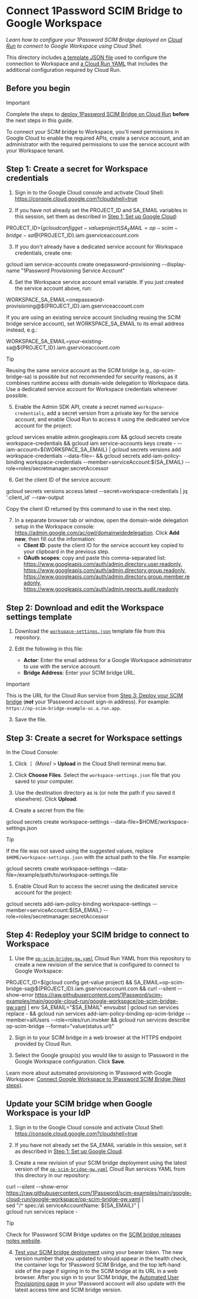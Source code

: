 # Connect 1Password SCIM Bridge to Google Workspace
_Learn how to configure your 1Password SCIM Bridge deployed on [Cloud Run](https://cloud.google.com/run/docs/overview/what-is-cloud-run) to connect to Google Workspace using Cloud Shell._

This directory includes [a template JSON file](./workspace-settings.json) used to configure the connection to Workspace and [a Cloud Run YAML](./op-scim-bridge-gw.yaml) that includes the additional configuration required by Cloud Run.

## Before you begin

> [!IMPORTANT]
> Complete the steps to [deploy 1Password SCIM Bridge on Cloud Run](../README.md) **before** the next steps in this guide.

To connect your SCIM bridge to Workspace, you'll need permissions in Google Cloud to enable the required APIs, create a service account, and an administrator with the required permissions to use the service account with your Workspace tenant.

## Step 1: Create a secret for Workspace credentials

1. Sign in to the Google Cloud console and activate Cloud Shell: <https://console.cloud.google.com?cloudshell=true>

2. If you have not already set the PROJECT_ID and SA_EMAIL variables in this session, set them as described in [Step 1: Set up Google Cloud](../README.md#step-1-set-up-google-cloud):

PROJECT_ID=$(gcloud config get-value project)
SA_EMAIL=op-scim-bridge-sa@${PROJECT_ID}.iam.gserviceaccount.com

3. If you don't already have a dedicated service account for Workspace credentials, create one:

gcloud iam service-accounts create onepassword-provisioning --display-name "1Password Provisioning Service Account"

4. Set the Workspace service account email variable. If you just created the service account above, run:

WORKSPACE_SA_EMAIL=onepassword-provisioning@${PROJECT_ID}.iam.gserviceaccount.com

If you are using an existing service account (including reusing the SCIM bridge service account), set WORKSPACE_SA_EMAIL to its email address instead, e.g.:

WORKSPACE_SA_EMAIL=your-existing-sa@${PROJECT_ID}.iam.gserviceaccount.com

> [!TIP]
> Reusing the same service account as the SCIM bridge (e.g., op-scim-bridge-sa) is possible but not recommended for security reasons, as it combines runtime access with domain-wide delegation to Workspace data. Use a dedicated service account for Workspace credentials whenever possible.

5. Enable the Admin SDK API, create a secret named `workspace-credentials`, add a secret version from a private key for the service account, and enable Cloud Run to access it using the dedicated service account for the project:

gcloud services enable admin.googleapis.com &&
gcloud secrets create workspace-credentials &&
gcloud iam service-accounts keys create - --iam-account=${WORKSPACE_SA_EMAIL} | gcloud secrets versions add workspace-credentials --data-file=- &&
gcloud secrets add-iam-policy-binding workspace-credentials --member=serviceAccount:${SA_EMAIL} --role=roles/secretmanager.secretAccessor

6. Get the client ID of the service account:

gcloud secrets versions access latest --secret=workspace-credentials | jq '.client_id' --raw-output

Copy the client ID returned by this command to use in the next step.

7. In a separate browser tab or window, open the domain-wide delegation setup in the Workspace console: <https://admin.google.com/ac/owl/domainwidedelegation>. Click **Add new**, then fill out the information:
   - **Client ID**: paste the client ID for the service account key copied to your clipboard in the previous step.
   - **OAuth scopes**: copy and paste this comma-separated list:
     https://www.googleapis.com/auth/admin.directory.user.readonly, https://www.googleapis.com/auth/admin.directory.group.readonly, https://www.googleapis.com/auth/admin.directory.group.member.readonly, https://www.googleapis.com/auth/admin.reports.audit.readonly

## Step 2: Download and edit the Workspace settings template

1. Download the [`workspace-settings.json`](./workspace-settings.json) template file from this repository.

2. Edit the following in this file:
   - **Actor**: Enter the email address for a Google Workspace administrator to use with the service account.
   - **Bridge Address**: Enter your SCIM bridge URL.

> [!IMPORTANT]
> This is the URL for the Cloud Run service from [Step 3: Deploy your SCIM bridge](../README.md#step-3-deploy-your-scim-bridge)
> (_**not**_ your 1Password account sign-in address). For example: `https://op-scim-bridge-example-uc.a.run.app`.

3. Save the file.

## Step 3: Create a secret for Workspace settings

In the Cloud Console:

1. Click **⋮** _(More)_ > **Upload** in the Cloud Shell terminal menu bar.

2. Click **Choose Files**. Select the `workspace-settings.json` file that you saved to your computer.

3. Use the destination directory as is (or note the path if you saved it elsewhere). Click **Upload**.

4. Create a secret from the file:

gcloud secrets create workspace-settings --data-file=$HOME/workspace-settings.json

> [!TIP]
> If the file was not saved using the suggested values, replace `$HOME/workspace-settings.json` with the actual path to
> the file. For example:
>
> gcloud secrets create workspace-settings --data-file=/example/path/to/workspace-settings.file

5. Enable Cloud Run to access the secret using the dedicated service account for the project:

gcloud secrets add-iam-policy-binding workspace-settings --member=serviceAccount:${SA_EMAIL} --role=roles/secretmanager.secretAccessor

## Step 4: Redeploy your SCIM bridge to connect to Workspace

1. Use the [`op-scim-bridge-gw.yaml`](./op-scim-bridge-gw.yaml) Cloud Run YAML from this repository to create a new revision of the service that is configured to connect to Google Workspace:

PROJECT_ID=$(gcloud config get-value project) && SA_EMAIL=op-scim-bridge-sa@${PROJECT_ID}.iam.gserviceaccount.com && curl --silent --show-error https://raw.githubusercontent.com/1Password/scim-examples/main/google-cloud-run/google-workspace/op-scim-bridge-gw.yaml | env SA_EMAIL="$SA_EMAIL" envsubst | gcloud run services replace - && gcloud run services add-iam-policy-binding op-scim-bridge --member=allUsers --role=roles/run.invoker && gcloud run services describe op-scim-bridge --format="value(status.url)"

2. Sign in to your SCIM bridge in a web browser at the HTTPS endpoint provided by Cloud Run.

3. Select the Google group(s) you would like to assign to 1Password in the Google Workspace configuration. Click **Save**.

Learn more about automated provisioning in 1Password with Google Workspace: [Connect Google Workspace to 1Password SCIM Bridge (Next steps)](https://support.1password.com/scim-google-workspace/#next-steps).

## Update your SCIM bridge when Google Workspace is your IdP

1. Sign in to the Google Cloud console and activate Cloud Shell: <https://console.cloud.google.com?cloudshell=true>

2. If you have not already set the SA_EMAIL variable in this session, set it as described in [Step 1: Set up Google Cloud](../README.md#step-1-set-up-google-cloud).

3. Create a new revision of your SCIM bridge deployment using the latest version of the [`op-scim-bridge-gw.yaml`](./op-scim-bridge-gw.yaml) Cloud Run services YAML from this directory in our repository:

curl --silent --show-error \
  https://raw.githubusercontent.com/1Password/scim-examples/main/google-cloud-run/google-workspace/op-scim-bridge-gw.yaml | \
  sed "/^    spec:/a\      serviceAccountName: ${SA_EMAIL}" | \
  gcloud run services replace -

> [!TIP]
> Check for 1Password SCIM Bridge updates on the [SCIM bridge releases notes website](https://releases.1password.com/provisioning/scim-bridge/).

4. [Test your SCIM bridge deployment](../README.md#step-4-test-your-scim-bridge) using your bearer token.
The new version number that you updated to should appear in the health check, the container logs for 1Password SCIM Bridge, and the top left-hand side of the page if signing in to the SCIM bridge at its URL in a web browser. After you sign in to your SCIM bridge, the [Automated User Provisioning page](https://start.1password.com/integrations/provisioning/) in your 1Password account will also update with the latest access time and SCIM bridge version.